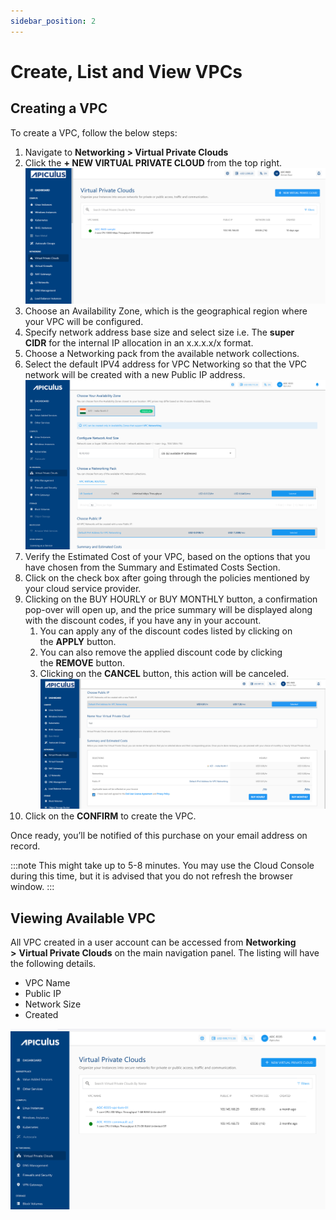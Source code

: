 ```yaml
---
sidebar_position: 2
---
```

# Create, List and View VPCs

## Creating a VPC

To create a VPC, follow the below steps:

1. Navigate to **Networking > Virtual Private Clouds**
2. Click the **+ NEW VIRTUAL PRIVATE CLOUD** from the top right.
   ![Creating VPC](img/CreatingVPC.png)
3. Choose an Availability Zone, which is the geographical region where your VPC will be configured.
4. Specify network address base size and select size i.e. The **super CIDR** for the internal IP allocation in an x.x.x.x/x format.
5. Choose a Networking pack from the available network collections. 
6. Select the default IPV4 address for VPC Networking so that the VPC network will be created with a new Public IP address.
   ![Create, List and View VPCs](img/CreateVPC1.png)
7. Verify the Estimated Cost of your VPC, based on the options that you have chosen from the Summary and Estimated Costs Section.
8. Click on the check box after going through the policies mentioned by your cloud service provider.
9. Clicking on the BUY HOURLY or BUY MONTHLY button, a confirmation pop-over will open up, and the price summary will be displayed along with the discount codes, if you have any in your account. 
    1. You can apply any of the discount codes listed by clicking on the **APPLY** button. 
    2. You can also remove the applied discount code by clicking the **REMOVE** button. 
    3. Clicking on the **CANCEL** button, this action will be canceled.
       ![Creating VPC](img/CreateVPC4.png)
10. Click on the **CONFIRM** to create the VPC.

Once ready, you’ll be notified of this purchase on your email address on record. 

:::note
This might take up to 5-8 minutes. You may use the Cloud Console during this time, but it is advised that you do not refresh the browser window.
:::

## Viewing Available VPC

All VPC created in a user account can be accessed from **Networking >** **Virtual Private Clouds** on the main navigation panel. The listing will have the following details.

- VPC Name
- Public IP
- Network Size
- Created

![Create, List and View VPCs](img/CreateVPC2.png)





